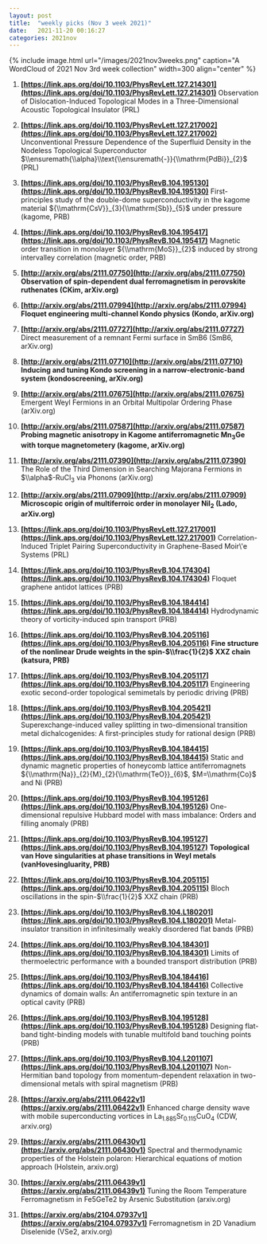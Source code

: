 ```yaml
---
layout: post
title:  "weekly picks (Nov 3 week 2021)"
date:   2021-11-20 00:16:27
categories: 2021nov
---
```


{% include image.html url="/images/2021nov3weeks.png" caption="A WordCloud of 2021 Nov 3rd week collection" width=300 align="center" %}



1. **[https://link.aps.org/doi/10.1103/PhysRevLett.127.214301](https://link.aps.org/doi/10.1103/PhysRevLett.127.214301)** Observation of Dislocation-Induced Topological Modes in a Three-Dimensional Acoustic Topological Insulator (PRL)

1. **[https://link.aps.org/doi/10.1103/PhysRevLett.127.217002](https://link.aps.org/doi/10.1103/PhysRevLett.127.217002)** Unconventional Pressure Dependence of the Superfluid Density in the Nodeless Topological Superconductor $\\ensuremath{\\alpha}\\text{\\ensuremath{-}}{\\mathrm{PdBi}}_{2}$ (PRL)

1. **[https://link.aps.org/doi/10.1103/PhysRevB.104.195130](https://link.aps.org/doi/10.1103/PhysRevB.104.195130)** First-principles study of the double-dome superconductivity in the kagome material ${\\mathrm{CsV}}_{3}{\\mathrm{Sb}}_{5}$ under pressure (kagome, PRB)

1. **[https://link.aps.org/doi/10.1103/PhysRevB.104.195417](https://link.aps.org/doi/10.1103/PhysRevB.104.195417)** Magnetic order transition in monolayer ${\\mathrm{MoS}}_{2}$ induced by strong intervalley correlation (magnetic order, PRB)




1. **[http://arxiv.org/abs/2111.07750](http://arxiv.org/abs/2111.07750)** **Observation of spin-dependent dual ferromagnetism in perovskite ruthenates (CKim, arXiv.org)**

1. **[http://arxiv.org/abs/2111.07994](http://arxiv.org/abs/2111.07994)** **Floquet engineering multi-channel Kondo physics (Kondo, arXiv.org)**

1. **[http://arxiv.org/abs/2111.07727](http://arxiv.org/abs/2111.07727)** Direct measurement of a remnant Fermi surface in SmB6 (SmB6, arXiv.org)

1. **[http://arxiv.org/abs/2111.07710](http://arxiv.org/abs/2111.07710)** **Inducing and tuning Kondo screening in a narrow-electronic-band system (kondoscreening, arXiv.org)**

1. **[http://arxiv.org/abs/2111.07675](http://arxiv.org/abs/2111.07675)** Emergent Weyl Fermions in an Orbital Multipolar Ordering Phase (arXiv.org)

1. **[http://arxiv.org/abs/2111.07587](http://arxiv.org/abs/2111.07587)** **Probing magnetic anisotropy in Kagome antiferromagnetic Mn$_3$Ge with torque magnetometery (kagome, arXiv.org)**

1. **[http://arxiv.org/abs/2111.07390](http://arxiv.org/abs/2111.07390)** The Role of the Third Dimension in Searching Majorana Fermions in $\\alpha$-RuCl$_3$ via Phonons (arXiv.org)

1. **[http://arxiv.org/abs/2111.07909](http://arxiv.org/abs/2111.07909)** **Microscopic origin of multiferroic order in monolayer NiI$_2$ (Lado, arXiv.org)**



1. **[https://link.aps.org/doi/10.1103/PhysRevLett.127.217001](https://link.aps.org/doi/10.1103/PhysRevLett.127.217001)** Correlation-Induced Triplet Pairing Superconductivity in Graphene-Based Moir\\'e Systems (PRL)

1. **[https://link.aps.org/doi/10.1103/PhysRevB.104.174304](https://link.aps.org/doi/10.1103/PhysRevB.104.174304)** Floquet graphene antidot lattices (PRB)

1. **[https://link.aps.org/doi/10.1103/PhysRevB.104.184414](https://link.aps.org/doi/10.1103/PhysRevB.104.184414)** Hydrodynamic theory of vorticity-induced spin transport (PRB)

1. **[https://link.aps.org/doi/10.1103/PhysRevB.104.205116](https://link.aps.org/doi/10.1103/PhysRevB.104.205116)** **Fine structure of the nonlinear Drude weights in the spin-$\\frac{1}{2}$ XXZ chain (katsura, PRB)**

1. **[https://link.aps.org/doi/10.1103/PhysRevB.104.205117](https://link.aps.org/doi/10.1103/PhysRevB.104.205117)** Engineering exotic second-order topological semimetals by periodic driving (PRB)

1. **[https://link.aps.org/doi/10.1103/PhysRevB.104.205421](https://link.aps.org/doi/10.1103/PhysRevB.104.205421)** Superexchange-induced valley splitting in two-dimensional transition metal dichalcogenides: A first-principles study for rational design (PRB)

1. **[https://link.aps.org/doi/10.1103/PhysRevB.104.184415](https://link.aps.org/doi/10.1103/PhysRevB.104.184415)** Static and dynamic magnetic properties of honeycomb lattice antiferromagnets ${\\mathrm{Na}}_{2}{M}_{2}{\\mathrm{TeO}}_{6}$, $M=\\mathrm{Co}$ and Ni (PRB)

1. **[https://link.aps.org/doi/10.1103/PhysRevB.104.195126](https://link.aps.org/doi/10.1103/PhysRevB.104.195126)** One-dimensional repulsive Hubbard model with mass imbalance: Orders and filling anomaly (PRB)

1. **[https://link.aps.org/doi/10.1103/PhysRevB.104.195127](https://link.aps.org/doi/10.1103/PhysRevB.104.195127)** **Topological van Hove singularities at phase transitions in Weyl metals (vanHovesingluarity, PRB)**

1. **[https://link.aps.org/doi/10.1103/PhysRevB.104.205115](https://link.aps.org/doi/10.1103/PhysRevB.104.205115)** Bloch oscillations in the spin-$\\frac{1}{2}$ XXZ chain (PRB)

1. **[https://link.aps.org/doi/10.1103/PhysRevB.104.L180201](https://link.aps.org/doi/10.1103/PhysRevB.104.L180201)** Metal-insulator transition in infinitesimally weakly disordered flat bands (PRB)

1. **[https://link.aps.org/doi/10.1103/PhysRevB.104.184301](https://link.aps.org/doi/10.1103/PhysRevB.104.184301)** Limits of thermoelectric performance with a bounded transport distribution (PRB)

1. **[https://link.aps.org/doi/10.1103/PhysRevB.104.184416](https://link.aps.org/doi/10.1103/PhysRevB.104.184416)** Collective dynamics of domain walls: An antiferromagnetic spin texture in an optical cavity (PRB)

1. **[https://link.aps.org/doi/10.1103/PhysRevB.104.195128](https://link.aps.org/doi/10.1103/PhysRevB.104.195128)** Designing flat-band tight-binding models with tunable multifold band touching points (PRB)

1. **[https://link.aps.org/doi/10.1103/PhysRevB.104.L201107](https://link.aps.org/doi/10.1103/PhysRevB.104.L201107)** Non-Hermitian band topology from momentum-dependent relaxation in two-dimensional metals with spiral magnetism (PRB)



1. **[https://arxiv.org/abs/2111.06422v1](https://arxiv.org/abs/2111.06422v1)** Enhanced charge density wave with mobile superconducting vortices in La$_{1.885}$Sr$_{0.115}$CuO$_4$ (CDW, arxiv.org)

1. **[https://arxiv.org/abs/2111.06430v1](https://arxiv.org/abs/2111.06430v1)** Spectral and thermodynamic properties of the Holstein polaron: Hierarchical equations of motion approach (Holstein, arxiv.org)

1. **[https://arxiv.org/abs/2111.06439v1](https://arxiv.org/abs/2111.06439v1)** Tuning the Room Temperature Ferromagnetism in Fe5GeTe2 by Arsenic Substitution (arxiv.org)

1. **[https://arxiv.org/abs/2104.07937v1](https://arxiv.org/abs/2104.07937v1)** Ferromagnetism in 2D Vanadium Diselenide (VSe2, arxiv.org)
